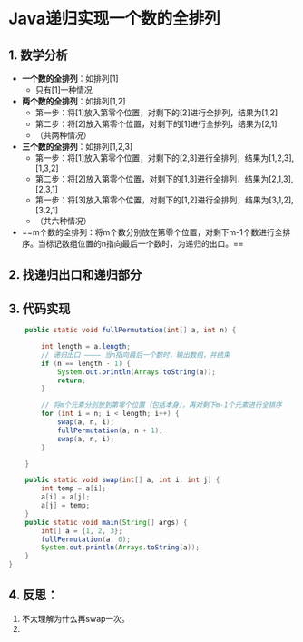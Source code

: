 # Java递归实现一个数的全排列



## 1. 数学分析

- **一个数的全排列**：如排列[1]
  - 只有[1]一种情况
- **两个数的全排列**：如排列[1,2]
  - 第一步：将[1]放入第零个位置，对剩下的[2]进行全排列，结果为[1,2]
  - 第二步：将[2]放入第零个位置，对剩下的[1]进行全排列，结果为[2,1]
  - （共两种情况）
- **三个数的全排列**：如排列[1,2,3]
  - 第一步：将[1]放入第零个位置，对剩下的[2,3]进行全排列，结果为[1,2,3],[1,3,2]
  - 第二步：将[2]放入第零个位置，对剩下的[1,3]进行全排列，结果为[2,1,3],[2,3,1]
  - 第一步：将[3]放入第零个位置，对剩下的[1,2]进行全排列，结果为[3,1,2],[3,2,1]
  - （共六种情况）
- ==m个数的全排列：将m个数分别放在第零个位置，对剩下m-1个数进行全排序。当标记数组位置的n指向最后一个数时，为递归的出口。==



## 2. 找递归出口和递归部分



## 3. 代码实现

```java
    public static void fullPermutation(int[] a, int n) {

        int length = a.length;
        // 递归出口 ———— 当n指向最后一个数时，输出数组，并结束
        if (n == length - 1) {
            System.out.println(Arrays.toString(a));
            return;
        }

        // 将m个元素分别放到第零个位置（包括本身），再对剩下m-1个元素进行全排序
        for (int i = n; i < length; i++) {
            swap(a, n, i);
            fullPermutation(a, n + 1);
            swap(a, n, i);
        }

    }

    public static void swap(int[] a, int i, int j) {
        int temp = a[i];
        a[i] = a[j];
        a[j] = temp;
    }
    public static void main(String[] args) {
        int[] a = {1, 2, 3};
        fullPermutation(a, 0);
        System.out.println(Arrays.toString(a));
    }
}
```



## 4. 反思：

1. 不太理解为什么再swap一次。
2. 
